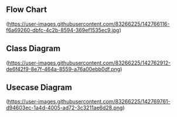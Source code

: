 Flow Chart
-----------------------------------------------------------------
(https://user-images.githubusercontent.com/83266225/142766116-f6a69260-dbfc-4c2b-8594-369ef1535ec9.jpg)



Class Diagram
-------------------------------------------------------------------
(https://user-images.githubusercontent.com/83266225/142762912-de6f42f9-8e7f-464a-8559-a76a00ebb0df.png)



Usecase Diagram
-------------------------------------------------------------------
(https://user-images.githubusercontent.com/83266225/142769761-d94603ec-1a4d-4005-ad72-3c3211ae6d28.png)













